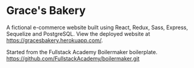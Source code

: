 # Grace's Bakery

A fictional e-commerce website built using React, Redux, Sass, Express, Sequelize and PostgreSQL.
View the deployed website at https://gracesbakery.herokuapp.com/.

Started from the Fullstack Academy Boilermaker boilerplate. https://github.com/FullstackAcademy/boilermaker.git

